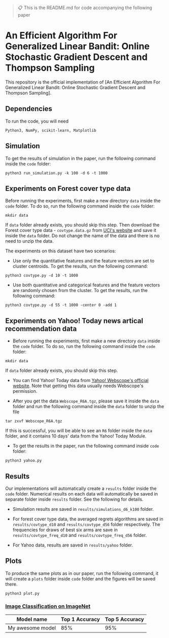 > 📋 This is the README.md for code accompanying the following paper

# An Efficient Algorithm For Generalized Linear Bandit: Online Stochastic Gradient Descent and Thompson Sampling

This repository is the official implementation of [An Efficient Algorithm For Generalized Linear Bandit: Online Stochastic Gradient Descent and Thompson Sampling]. 

## Dependencies

To run the code, you will need 
```
Python3, NumPy, scikit-learn, Matplotlib
```

## Simulation

To get the results of simulation in the paper, run the following command inside the ``code`` folder:

```
python3 run_simulation.py -k 100 -d 6 -t 1000
```

## Experiments on Forest cover type data

Before running the experiments, first make a new directory ``data`` inside the ``code`` folder. To do so, run the following command inside the ``code`` folder:

```
mkdir data
```
If ``data`` folder already exists, you should skip this step. Then download the Forest cover type data - ``covtype.data.gz`` from [UCI's website](http://archive.ics.uci.edu/ml//machine-learning-databases/covtype/) and save it inside the ``data`` folder. Do not change the name of the data and there is no need to unzip the data.

The experiments on this dataset have two scenarios:

- Use only the quantitative features and the feature vectors are set to cluster centroids. To get the results, run the following command:

```
python3 covtype.py -d 10 -t 1000
```

- Use both quantitative and categorical features and the feature vectors are randomly chosen from the cluster. To get the results, run the following command:

```
python3 covtype.py -d 55 -t 1000 -center 0 -add 1
```

## Experiments on Yahoo! Today news artical recommendation data

- Before running the experiments, first make a new directory ``data`` inside the ``code`` folder. To do so, run the following command inside the ``code`` folder:

```
mkdir data
```

If ``data`` folder already exists, you should skip this step.

- You can find Yahoo! Today data from [Yahoo! Webscope's official website](https://webscope.sandbox.yahoo.com/). Note that getting this data usually needs Webscope's permission.

- After you get the data ``Webscope_R6A.tgz``, please save it inside the ``data`` folder and run the following command inside the ``data`` folder to unzip the file

```
tar zxvf Webscope_R6A.tgz
```
If this is successful, you will be able to see an ``R6`` folder inside the ``data`` folder, and it contains 10 days' data from the Yahoo! Today Module.

- To get the results in the paper, run the following command inside ``code`` folder:

```
python3 yahoo.py
```


## Results

Our implementations will automatically create a ``results`` folder inside the ``code`` folder. Numerical results on each data will automatically be saved in separate folder inside ``results`` folder. See the following for details.

- Simulation results are saved in ``results/simulations_d6_k100`` folder.

- For forest cover type data, the averaged regrets algorithms are saved in ``results/covtype_d10`` and ``results/covtype_d56`` folder respectively. The frequencies for draws of best six arms are save in ``results/covtype_freq_d10`` and ``results/covtype_freq_d56`` folder.

- For Yahoo data, results are saved in ``results/yahoo`` folder.

## Plots

To produce the same plots as in our paper, run the following command, it will create a ``plots`` folder inside ``code`` folder and the figures will be saved there.

```
python3 plot.py
```





### [Image Classification on ImageNet](https://paperswithcode.com/sota/image-classification-on-imagenet)

| Model name         | Top 1 Accuracy  | Top 5 Accuracy |
| ------------------ |---------------- | -------------- |
| My awesome model   |     85%         |      95%       |
